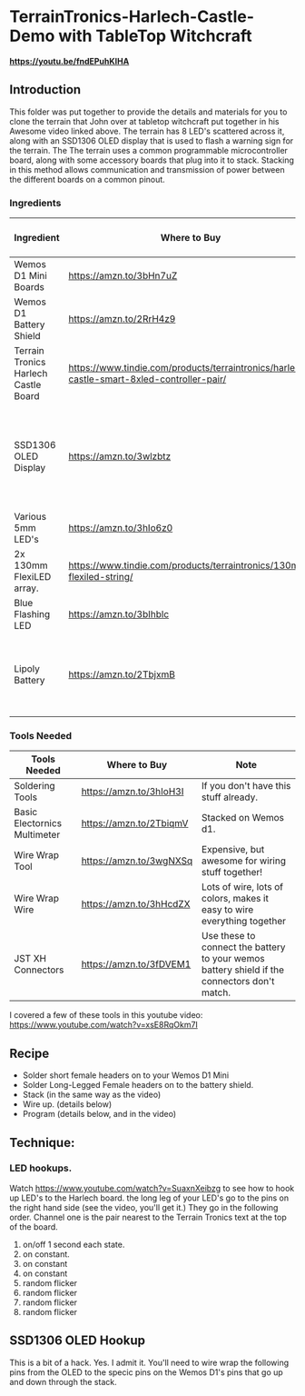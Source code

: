 # TerrainTronics-Harlech-Castle-Demo with TableTop Witchcraft

**https://youtu.be/fndEPuhKIHA**


## Introduction
This folder was put together to provide the details and materials for you to clone the terrain that John over at tabletop witchcraft put together in his Awesome video linked above.
The terrain has 8 LED's scattered across it, along with an SSD1306 OLED display that is used to flash a warning sign for the terrain. The 
The terrain uses a common programmable microcontroller board, along with some accessory boards that plug into it to stack. Stacking in this method allows communication and transmission of power between the different boards on a common pinout.

### Ingredients
| Ingredient | Where to Buy | Where to place on terrain |
|-|-|-|
| Wemos D1 Mini Boards | https://amzn.to/3bHn7uZ | In the main housing. |
| Wemos D1 Battery Shield | https://amzn.to/2RrH4z9 | Stacked on Wemos d1. |
| Terrain Tronics Harlech Castle Board | https://www.tindie.com/products/terraintronics/harlech-castle-smart-8xled-controller-pair/ | Top of the stack, connect the LED's to this |
| SSD1306 OLED Display | https://amzn.to/3wlzbtz | Wirewrap to the stack. (can use the long pins on the battery shield) |
| Various 5mm LED's | https://amzn.to/3hIo6z0 | around the terrain! |
| 2x 130mm FlexiLED array. | https://www.tindie.com/products/terraintronics/130mm-flexiled-string/ | Down the pillar sides |
| Blue Flashing LED | https://amzn.to/3bIhblc | behind the fan |
| Lipoly Battery | https://amzn.to/2TbjxmB | Connects to the wemos board. May have a different connector. |

### Tools Needed
| Tools Needed | Where to Buy | Note |
|-|-|-|
| Soldering Tools | https://amzn.to/3hIoH3I | If you don't have this stuff already. |
| Basic Electornics Multimeter | https://amzn.to/2TbiqmV | Stacked on Wemos d1. |
| Wire Wrap Tool | https://amzn.to/3wgNXSq | Expensive, but awesome for wiring stuff together! |
| Wire Wrap Wire | https://amzn.to/3hHcdZX | Lots of wire, lots of colors, makes it easy to wire everything together |
| JST XH Connectors | https://amzn.to/3fDVEM1 | Use these to connect the battery to your wemos battery shield if the connectors don't match. |

I covered a few of these tools in this youtube video: https://www.youtube.com/watch?v=xsE8RqOkm7I

## Recipe

- Solder short female headers on to your Wemos D1 Mini
- Solder Long-Legged Female headers on to the battery shield.
- Stack (in the same way as the video)
- Wire up. (details below)
- Program (details below, and in the video)



## Technique:

### LED hookups.
Watch https://www.youtube.com/watch?v=SuaxnXeibzg to see how to hook up LED's to the Harlech board. the long leg of your LED's go to the pins on the right hand side (see the video, you'll get it.)
They go in the following order. Channel one is the pair nearest to the Terrain Tronics text at the top of the board.
1. on/off 1 second each state.
2. on constant.
3. on constant
4. on constant
5. random flicker
6. random flicker
7. random flicker
8. random flicker

## SSD1306 OLED Hookup
This is a bit of a hack. Yes. I admit it.
You'll need to wire wrap the following pins from the OLED to the specic pins on the Wemos D1's pins that go up and down through the stack.


